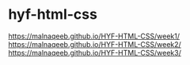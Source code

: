 # hyf-html-css

https://malnaqeeb.github.io/HYF-HTML-CSS/week1/<br>
https://malnaqeeb.github.io/HYF-HTML-CSS/week2/<br>
https://malnaqeeb.github.io/HYF-HTML-CSS/week3/
